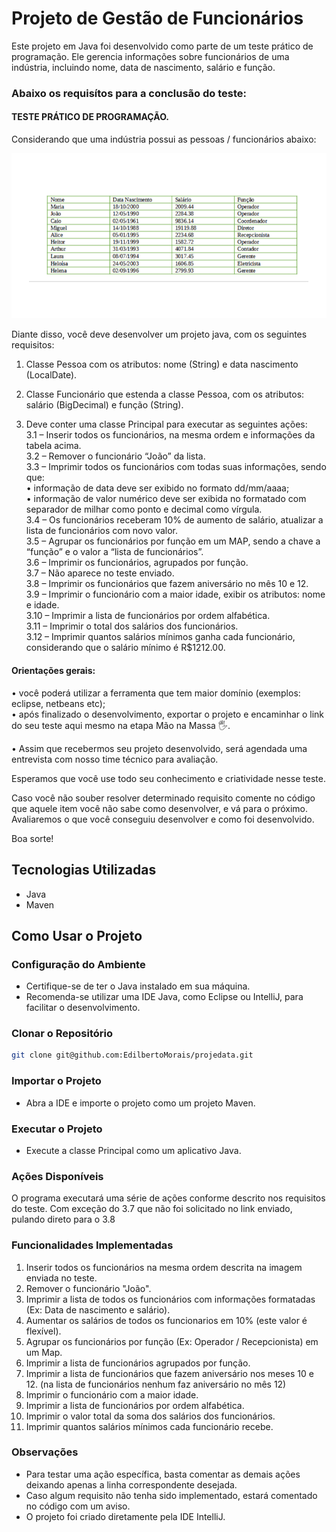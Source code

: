 # Projeto de Gestão de Funcionários

Este projeto em Java foi desenvolvido como parte de um teste prático de programação. Ele gerencia informações sobre funcionários de uma indústria, incluindo nome, data de nascimento, salário e função.
### Abaixo os requisítos para a conclusão do teste:

#### TESTE PRÁTICO DE PROGRAMAÇÃO.

Considerando que uma indústria possui as pessoas / funcionários abaixo:

<img src="https://github.com/EdilbertoMorais/projedata/blob/main/imagens/tabelaFuncionarios.png" alt="Texto Alternativo" width="600"/>

Diante disso, você deve desenvolver um projeto java, com os seguintes requisitos:

1. Classe Pessoa com os atributos: nome (String) e data nascimento (LocalDate).

2. Classe Funcionário que estenda a classe Pessoa, com os atributos: salário (BigDecimal) e função (String).

3. Deve conter uma classe Principal para executar as seguintes ações:  
3.1 – Inserir todos os funcionários, na mesma ordem e informações da tabela acima.  
3.2 – Remover o funcionário “João” da lista.  
3.3 – Imprimir todos os funcionários com todas suas informações, sendo que:  
• informação de data deve ser exibido no formato dd/mm/aaaa;  
• informação de valor numérico deve ser exibida no formatado com separador de milhar como ponto e decimal como vírgula.  
3.4 – Os funcionários receberam 10% de aumento de salário, atualizar a lista de funcionários com novo valor.  
3.5 – Agrupar os funcionários por função em um MAP, sendo a chave a “função” e o valor a “lista de funcionários”.  
3.6 – Imprimir os funcionários, agrupados por função.  
3.7 – Não aparece no teste enviado.  
3.8 – Imprimir os funcionários que fazem aniversário no mês 10 e 12.  
3.9 – Imprimir o funcionário com a maior idade, exibir os atributos: nome e idade.  
3.10 – Imprimir a lista de funcionários por ordem alfabética.  
3.11 – Imprimir o total dos salários dos funcionários.  
3.12 – Imprimir quantos salários mínimos ganha cada funcionário, considerando que o salário mínimo é R$1212.00.  

#### Orientações gerais:  
• você poderá utilizar a ferramenta que tem maior domínio (exemplos: eclipse, netbeans etc);  
• após finalizado o desenvolvimento, exportar o projeto e encaminhar o link do seu teste aqui mesmo na etapa Mão na Massa 🖐. 

• Assim que recebermos seu projeto desenvolvido, será agendada uma entrevista com nosso time técnico para avaliação.  

Esperamos que você use todo seu conhecimento e criatividade nesse teste.

Caso você não souber resolver determinado requisito comente no código que aquele item você não sabe como desenvolver, e vá para o próximo. Avaliaremos o que você conseguiu desenvolver e como foi desenvolvido.

Boa sorte!

## Tecnologias Utilizadas
- Java
- Maven

## Como Usar o Projeto

### Configuração do Ambiente
- Certifique-se de ter o Java instalado em sua máquina.
- Recomenda-se utilizar uma IDE Java, como Eclipse ou IntelliJ, para facilitar o desenvolvimento.

### Clonar o Repositório
```bash
git clone git@github.com:EdilbertoMorais/projedata.git
```
### Importar o Projeto
- Abra a IDE e importe o projeto como um projeto Maven.

### Executar o Projeto
- Execute a classe Principal como um aplicativo Java.

### Ações Disponíveis
O programa executará uma série de ações conforme descrito nos requisitos do teste. 
Com exceção do 3.7 que não foi solicitado no link enviado, pulando direto para o 3.8

### Funcionalidades Implementadas
1. Inserir todos os funcionários na mesma ordem descrita na imagem enviada no teste.
2. Remover o funcionário "João".
3. Imprimir a lista de todos os funcionários com informações formatadas (Ex: Data de nascimento e salário).
4. Aumentar os salários de todos os funcionarios em 10% (este valor é flexível).
5. Agrupar os funcionários por função (Ex: Operador / Recepcionista) em um Map.
6. Imprimir a lista de funcionários agrupados por função.
7. Imprimir a lista de funcionários que fazem aniversário nos meses 10 e 12. (na lista de funcionários nenhum faz aniversário no mês 12)
8. Imprimir o funcionário com a maior idade.
9. Imprimir a lista de funcionários por ordem alfabética.
10. Imprimir o valor total da soma dos salários dos funcionários.
11. Imprimir quantos salários mínimos cada funcionário recebe.

### Observações
- Para testar uma ação específica, basta comentar as demais ações deixando apenas a linha correspondente desejada.
- Caso algum requisito não tenha sido implementado, estará comentado no código com um aviso.
- O projeto foi criado diretamente pela IDE IntelliJ.
